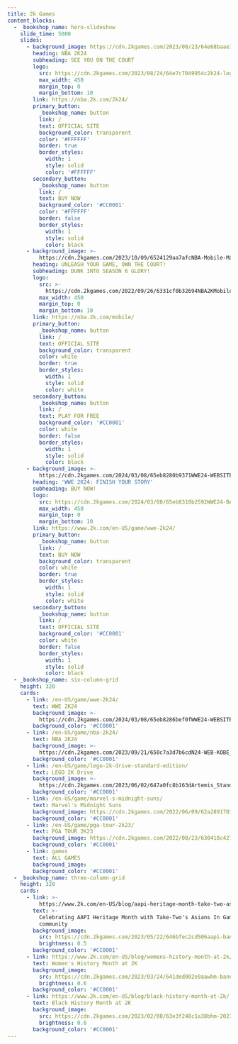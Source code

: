 ```yaml
---
title: 2k Games
content_blocks:
  - _bookshop_name: hero-slideshow
    slide_time: 5000
    slides:
      - background_image: https://cdn.2kgames.com/2023/08/23/64e68baae75e2NBA2K24_keyart.jpg
        heading: NBA 2K24
        subheading: SEE YOU ON THE COURT
        logo:
          src: https://cdn.2kgames.com/2023/08/24/64e7c7049954c2k24-logo.jpg
          max_width: 450
          margin_top: 0
          margin_bottom: 10
        link: https://nba.2k.com/2k24/
        primary_button:
          _bookshop_name: button
          link: /
          text: OFFICIAL SITE
          background_color: transparent
          color: '#FFFFFF'
          border: true
          border_styles:
            width: 1
            style: solid
            color: '#FFFFFF'
        secondary_button:
          _bookshop_name: button
          link: /
          text: BUY NOW
          background_color: '#CC0001'
          color: '#FFFFFF'
          border: false
          border_styles:
            width: 1
            style: solid
            color: black
      - background_image: >-
          https://cdn.2kgames.com/2023/10/09/6524129aa7afcNBA-Mobile-Marquee-KM.jpg
        heading: UNLEASH YOUR GAME, OWN THE COURT!
        subheading: DUNK INTO SEASON 6 GLORY!
        logo:
          src: >-
            https://cdn.2kgames.com/2022/09/26/6331cf0b32694NBA2KMobile_WhiteLOGO.png
          max_width: 450
          margin_top: 0
          margin_bottom: 10
        link: https://nba.2k.com/mobile/
        primary_button:
          _bookshop_name: button
          link: /
          text: OFFICIAL SITE
          background_color: transparent
          color: white
          border: true
          border_styles:
            width: 1
            style: solid
            color: white
        secondary_button:
          _bookshop_name: button
          link: /
          text: PLAY FOR FREE
          background_color: '#CC0001'
          color: white
          border: false
          border_styles:
            width: 1
            style: solid
            color: black
      - background_image: >-
          https://cdn.2kgames.com/2024/03/08/65eb8280b9371WWE24-WEBSITE-2K_ASSET-NO_LOGO-1920X1080.jpg
        heading: 'WWE 2K24: FINISH YOUR STORY'
        subheading: BUY NOW!
        logo:
          src: https://cdn.2kgames.com/2024/03/08/65eb8318b2592WWE24-BASE-LOGO.png
          max_width: 450
          margin_top: 0
          margin_bottom: 10
        link: https://www.2k.com/en-US/game/wwe-2k24/
        primary_button:
          _bookshop_name: button
          link: /
          text: BUY NOW
          background_color: transparent
          color: white
          border: true
          border_styles:
            width: 1
            style: solid
            color: white
        secondary_button:
          _bookshop_name: button
          link: /
          text: OFFICIAL SITE
          background_color: '#CC0001'
          color: white
          border: false
          border_styles:
            width: 1
            style: solid
            color: black
  - _bookshop_name: six-column-grid
    height: 320
    cards:
      - link: /en-US/game/wwe-2k24/
        text: WWE 2K24
        background_image: >-
          https://cdn.2kgames.com/2024/03/08/65eb8286bef0fWWE24-WEBSITE-2K_ASSET600X600.jpg
        background_color: '#CC0001'
      - link: /en-US/game/nba-2k24/
        text: NBA 2K24
        background_image: >-
          https://cdn.2kgames.com/2023/09/21/650c7a3d7b6cdN24-WEB-KOBE_EDITION_COVER-600x600-R2.jpg
        background_color: '#CC0001'
      - link: /en-US/game/lego-2k-drive-standard-edition/
        text: LEGO 2K Drive
        background_image: >-
          https://cdn.2kgames.com/2023/06/02/647a0fc8b163dArtemis_Standard_KeyArt_Thumbnail_2kWeb_600x600-1.jpg
        background_color: '#CC0001'
      - link: /en-US/game/marvel-s-midnight-suns/
        text: Marvel's Midnight Suns
        background_image: https://cdn.2kgames.com/2022/06/09/62a2891701479MMS-thumb.jpg
        background_color: '#CC0001'
      - link: /en-US/game/pga-tour-2k23/
        text: PGA TOUR 2K23
        background_image: https://cdn.2kgames.com/2022/08/23/630418c427280p23-fob600w.png
        background_color: '#CC0001'
      - link: games
        text: ALL GAMES
        background_image:
        background_color: '#CC0001'
  - _bookshop_name: three-column-grid
    height: 320
    cards:
      - link: >-
          https://www.2k.com/en-US/blog/aapi-heritage-month-take-two-asians-in-gaming/
        text: >-
          Celebrating AAPI Heritage Month with Take-Two's Asians In Gaming
          community
        background_image:
          src: https://cdn.2kgames.com/2023/05/22/646bfec2cd506aapi-banner.jpg
          brightness: 0.5
        background_color: '#CC0001'
      - link: https://www.2k.com/en-US/blog/womens-history-month-at-2k/
        text: Women's History Month at 2K
        background_image:
          src: https://cdn.2kgames.com/2023/03/24/641ded002e9aawhm-banner.jpg
          brightness: 0.6
        background_color: '#CC0001'
      - link: https://www.2k.com/en-US/blog/black-history-month-at-2k/
        text: Black History Month at 2K
        background_image:
          src: https://cdn.2kgames.com/2023/02/08/63e3f248c1a38bhm-2023-header.jpg
          brightness: 0.6
        background_color: '#CC0001'
---
```

